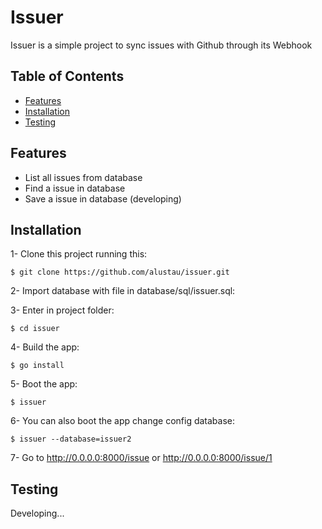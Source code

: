 Issuer 
=============

Issuer is a simple project to sync issues with Github through its Webhook 

## Table of Contents
- [Features](#features)
- [Installation](#installation)
- [Testing](#testing)

## Features

* List all issues from database
* Find a issue in database
* Save a issue in database (developing)

## Installation

1- Clone this project running this:
```shell
$ git clone https://github.com/alustau/issuer.git 
```
2- Import database with file in database/sql/issuer.sql:

3- Enter in project folder:
```shell
$ cd issuer
```
4- Build the app:
```shell
$ go install
```
5- Boot the app:
```shell
$ issuer
```
6- You can also boot the app change config database:
```shell
$ issuer --database=issuer2
```
7- Go to http://0.0.0.0:8000/issue or http://0.0.0.0:8000/issue/1 

## Testing

Developing...
